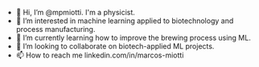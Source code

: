 - 👋 Hi, I’m @mpmiotti. I'm a physicist.
- 👀 I’m interested in machine learning applied to biotechnology and process manufacturing.
- 🌱 I’m currently learning how to improve the brewing process using ML.
- 💞️ I’m looking to collaborate on biotech-applied ML projects.
- 📫 How to reach me linkedin.com/in/marcos-miotti

<!---
mpmiotti/mpmiotti is a ✨ special ✨ repository because its `README.md` (this file) appears on your GitHub profile.
You can click the Preview link to take a look at your changes.
--->
